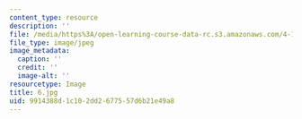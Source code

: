 ```yaml
---
content_type: resource
description: ''
file: /media/https%3A/open-learning-course-data-rc.s3.amazonaws.com/4-125-architecture-studio-building-in-landscapes-fall-2002/9914388d1c102dd2677557d6b21e49a8_6.jpg
file_type: image/jpeg
image_metadata:
  caption: ''
  credit: ''
  image-alt: ''
resourcetype: Image
title: 6.jpg
uid: 9914388d-1c10-2dd2-6775-57d6b21e49a8
---
```

